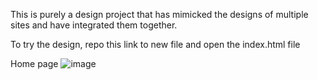 This is purely a design project that has mimicked the designs of multiple sites and have integrated them together.

To try the design, repo this link to new file and open the index.html file

Home page
![image](https://github.com/Hiken4522/nike-shoe-store/assets/113972660/5557122e-9b3a-4616-9f58-02c638110b1d)


